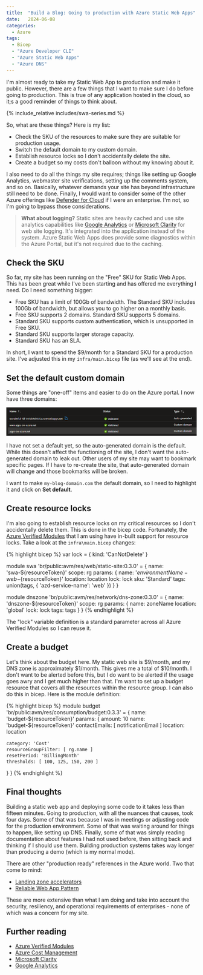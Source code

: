```yaml
---
title:  "Build a Blog: Going to production with Azure Static Web Apps"
date:   2024-06-08
categories:
  - Azure
tags:
  - Bicep
  - "Azure Developer CLI"
  - "Azure Static Web Apps"
  - "Azure DNS"
---
```


I'm almost ready to take my Static Web App to production and make it public.  However, there are a few things that I want to make sure I do before going to production.  This is true of any application hosted in the cloud, so it;s a good reminder of things to think about.

<!-- more -->

{% include_relative includes/swa-series.md %}

So, what are these things?  Here is my list:

* Check the SKU of the resources to make sure they are suitable for production usage.
* Switch the default domain to my custom domain.
* Establish resource locks so I don't accidentally delete the site.
* Create a budget so my costs don't balloon without my knowing about it.

I also need to do all the things my site requires; things like setting up Google Analytics, webmaster site verifications, setting up the comments system, and so on.  Basically, whatever demands your site has beyond infrastructure still need to be done.  Finally, I would want to consider some of the other Azure offerings like [Defender for Cloud](https://azure.microsoft.com/products/defender-for-cloud/) if I were an enterprise.  I'm not, so I'm going to bypass those considerations.

> **What about logging?**
> Static sites are heavily cached and use site analytics capabilities like [Google Analytics](https://analytics.google.com/) or [Microsoft Clarity](https://clarity.microsoft.com/) for web site logging.  It's integrated into the application instead of the system.  Azure Static Web Apps does provide some diagnostics within the Azure Portal, but it's not required due to the caching.

## Check the SKU

So far, my site has been running on the "Free" SKU for Static Web Apps.  This has been great while I've been starting and has offered me everything I need.  Do I need something bigger:

* Free SKU has a limit of 100Gb of bandwidth.  The Standard SKU includes 100Gb of bandwidth, but allows you to go higher on a monthly basis.
* Free SKU supports 2 domains.  Standard SKU supports 5 domains.
* Standard SKU supports custom authentication, which is unsupported in Free SKU.
* Standard SKU supports larger storage capacity.
* Standard SKU has an SLA.

In short, I want to spend the $9/month for a Standard SKU for a production site.  I've adjusted this in my `infra/main.bicep` file (as we'll see at the end).

## Set the default custom domain

Some things are "one-off" items and easier to do on the Azure portal.  I now have three domains:

![Screenshot of the registered custom domains](/assets/images/2024/2024-06-08-customdomains.png)

I have not set a default yet, so the auto-generated domain is the default.  While this doesn't affect the functioning of the site, I don't want the auto-generated domain to leak out.  Other users of my site may want to bookmark specific pages.  If I have to re-create the site, that auto-generated domain will change and those bookmarks will be broken.

I want to make `my-blog-domain.com` the default domain, so I need to highlight it and click on **Set default**.  

## Create resource locks

I'm also going to establish resource locks on my critical resources so I don't accidentally delete them. This is done in the bicep code.  Fortunately, the [Azure Verified Modules](https://aka.ms/AVM) that I am using have in-built support for resource locks. Take a look at the `infra\main.bicep` changes:

{% highlight bicep %}
var lock = { kind: 'CanNotDelete' }

module swa 'br/public:avm/res/web/static-site:0.3.0' = {
  name: 'swa-${resourceToken}'
  scope: rg
  params: {
    name: '${environmentName}-web-${resourceToken}'
    location: location
    lock: lock
    sku: 'Standard'
    tags: union(tags, { 'azd-service-name': 'web' })
  }
}

module dnszone 'br/public:avm/res/network/dns-zone:0.3.0' = {
  name: 'dnszone-${resourceToken}'
  scope: rg
  params: {
    name: zoneName
    location: 'global'
    lock: lock
    tags: tags
  }
}
{% endhighlight %}

The "lock" variable definition is a standard parameter across all Azure Verified Modules so I can reuse it.

## Create a budget

Let's think about the budget here.  My static web site is $9/month, and my DNS zone is approximately $1/month.  This gives me a total of $10/month.  I don't want to be alerted before this, but I do want to be alerted if the usage goes awry and I get much higher than that.  I'm want to set up a budget resource that covers all the resources within the resource group.  I can also do this in bicep.  Here is the module definition:

{% highlight bicep %}
module budget 'br/public:avm/res/consumption/budget:0.3.3' = {
  name: 'budget-${resourceToken}'
  params: {
    amount: 10
    name: 'budget-${resourceToken}'
    contactEmails: [
      notificationEmail
    ]
    location: location

    category: 'Cost'
    resourceGroupFilter: [ rg.name ]
    resetPeriod: 'BillingMonth'
    thresholds: [ 100, 125, 150, 200 ]
  }
}
{% endhighlight %}

## Final thoughts

Building a static web app and deploying some code to it takes less than fifteen minutes. Going to production, with all the nuances that causes, took four days. Some of that was because I was in meetings or adjusting code for the production environment. Some of that was waiting around for things to happen, like setting up DNS. Finally, some of that was simply reading documentation about features I had not used before, then sitting back and thinking if I should use them. Building production systems takes way longer than producing a demo (which is my normal mode).

There are other "production ready" references in the Azure world.  Two that come to mind:

* [Landing zone accelerators](https://learn.microsoft.com/azure/cloud-adoption-framework/scenarios/app-platform/ready)
* [Reliable Web App Pattern](https://learn.microsoft.com/azure/architecture/web-apps/guides/reliable-web-app/overview)

These are more extensive than what I am doing and take into account the security, resiliency, and operational requirements of enterprises - none of which was a concern for my site.

## Further reading

* [Azure Verified Modules](https://aka.ms/AVM)
* [Azure Cost Management](https://learn.microsoft.com/azure/cost-management-billing/costs/overview-cost-management)
* [Microsoft Clarity](https://clarity.microsoft.com)
* [Google Analytics](https://analytics.google.com)
